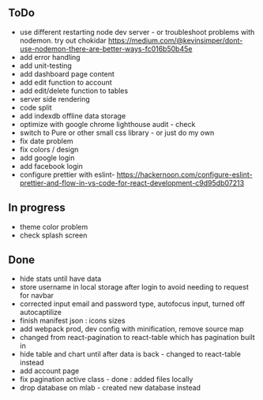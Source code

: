 ToDo
-------------------------------------
- use different restarting node dev server - or troubleshoot problems with nodemon.   try out chokidar
https://medium.com/@kevinsimper/dont-use-nodemon-there-are-better-ways-fc016b50b45e
- add error handling
- add unit-testing
- add dashboard page content
- add edit function to account
- add edit/delete function to tables
- server side rendering
- code split
- add indexdb offline data storage
- optimize with google chrome lighthouse audit - check
- switch to Pure or other small css library - or just do my own
- fix date problem
- fix colors / design
- add google login
- add facebook login
- configure prettier with eslint- https://hackernoon.com/configure-eslint-prettier-and-flow-in-vs-code-for-react-development-c9d95db07213

In progress
--------------------------------------
- theme color problem
- check splash screen

Done
--------------------------------------

- hide stats until have data
- store username in local storage after login to avoid needing to request for navbar
- corrected input email and password type, autofocus input, turned off autocaptilize 
- finish manifest json : icons sizes
- add webpack prod, dev config with minification, remove source map
- changed from react-pagination to react-table which has pagination built in
- hide table and chart until after data is back - changed to react-table instead
- add account page
- fix pagination active class - done : added files locally
- drop database on mlab - created new database instead